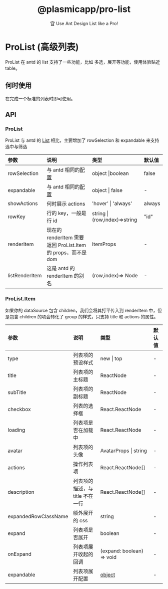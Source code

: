 <h1 align="center">@plasmicapp/pro-list</h1>

<div align="center">

🏆 Use Ant Design List like a Pro!

</div>

# ProList (高级列表)

ProList 在 antd 的 list 支持了一些功能，比如 多选，展开等功能，使用体验贴近 table。

## 何时使用

在完成一个标准的列表时即可使用。

## API

### ProList

ProList 与 antd 的 [List](https://ant.design/components/list-cn/) 相比，主要增加了 rowSelection 和 expandable 来支持选中与筛选

| 参数 | 说明 | 类型 | 默认值 |
| :-- | :-- | :-- | :-- |
| rowSelection | 与 antd 相同的[配置](https://ant.design/components/table-cn/#rowSelection) | object \|boolean | false |
| expandable | 与 antd 相同的[配置](https://ant.design/components/table-cn/#expandable) | object \| false | - |
| showActions | 何时展示 actions | 'hover' \| 'always' | always |
| rowKey | 行的 key，一般是行 id | string \| (row,index)=>string | "id" |
| renderItem | 现在的 renderItem 需要返回 ProList.Item 的 props，而不是 dom | ItemProps | - |
| listRenderItem | 这是 antd 的 renderItem 的别名 | (row,index)=> Node | - |

### ProList.Item

如果你的 dataSource 包含 children，我们会将其打平传入到 renderItem 中，但是包含 children 的项会转化了 group 的样式，只支持 title 和 actions 的属性。

| 参数 | 说明 | 类型 | 默认值 |
| :-- | :-- | :-- | :-- |
| type | 列表项的预设样式 | new \| top | - |
| title | 列表项的主标题 | ReactNode | - |
| subTitle | 列表项的副标题 | ReactNode | - |
| checkbox | 列表的选择框 | React.ReactNode | - |
| loading | 列表项是否在加载中 | React.ReactNode | - |
| avatar | 列表项的头像 | AvatarProps \| string | - |
| actions | 操作列表项 | React.ReactNode[] | - |
| description | 列表项的描述，与 title 不在一行 | React.ReactNode[] | - |
| expandedRowClassName | 额外展开的 css | string | - |
| expand | 列表项是否展开 | boolean | - |
| onExpand | 列表项展开收起的回调 | (expand: boolean) => void | - |
| expandable | 列表项展开配置 | [object](https://ant.design/components/table-cn/#expandable) | - |
